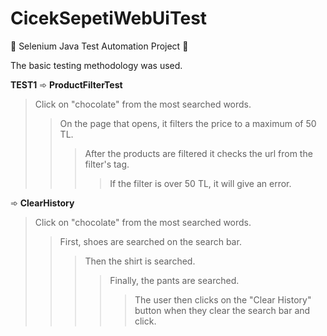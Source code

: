 # CicekSepetiWebUiTest
 
 📌 Selenium Java Test Automation Project 📌
 
   The basic testing methodology was used.
   
   **TEST1**
  ➾ **ProductFilterTest**
  >Click on "chocolate" from the most searched words.
  >>On the page that opens, it filters the price to a maximum of 50 TL.
  >>>After the products are filtered it checks the url from the filter's tag.
  >>>>If the filter is over 50 TL, it will give an error.

➾ **ClearHistory**
  >Click on "chocolate" from the most searched words.
  >>First, shoes are searched on the search bar.
  >>>Then the shirt is searched.
  >>>>Finally, the pants are searched.
  >>>>>The user then clicks on the "Clear History" button when they clear the search bar and click.
  
